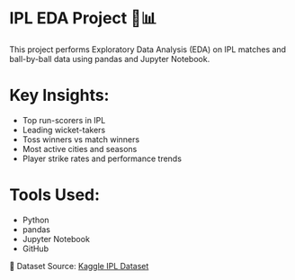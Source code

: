 # IPL EDA Project 🏏📊

This project performs Exploratory Data Analysis (EDA) on IPL matches and ball-by-ball data using pandas and Jupyter Notebook.

# Key Insights:
- Top run-scorers in IPL
- Leading wicket-takers
- Toss winners vs match winners
- Most active cities and seasons
- Player strike rates and performance trends

# Tools Used:
- Python
- pandas
- Jupyter Notebook
- GitHub

📂 Dataset Source: [Kaggle IPL Dataset](https://www.kaggle.com/datasets/ramjidoolla/ipl-data-set)
